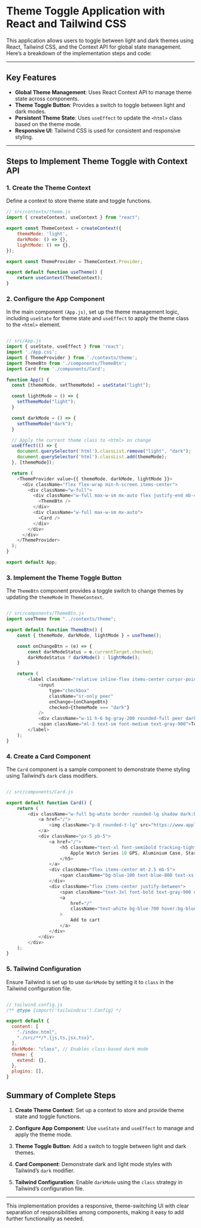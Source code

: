 # Theme Toggle Application with React and Tailwind CSS

This application allows users to toggle between light and dark themes using React, Tailwind CSS, and the Context API for global state management. Here’s a breakdown of the implementation steps and code:

---

## Key Features

- **Global Theme Management**: Uses React Context API to manage theme state across components.
- **Theme Toggle Button**: Provides a switch to toggle between light and dark modes.
- **Persistent Theme State**: Uses `useEffect` to update the `<html>` class based on the theme mode.
- **Responsive UI**: Tailwind CSS is used for consistent and responsive styling.

---

## Steps to Implement Theme Toggle with Context API

### 1. **Create the Theme Context**

Define a context to store theme state and toggle functions. 

```javascript
// src/contexts/theme.js
import { createContext, useContext } from "react";

export const ThemeContext = createContext({
    themeMode: 'light',
    darkMode: () => {},
    lightMode: () => {},
});

export const ThemeProvider = ThemeContext.Provider;

export default function useTheme() {
    return useContext(ThemeContext);
}
```

### 2. **Configure the App Component**
In the main component `(App.js)`, set up the theme management logic, including `useState` for theme state and `useEffect` to apply the theme class to the `<html>` element.

```javascript 

// src/App.js
import { useState, useEffect } from 'react';
import './App.css';
import { ThemeProvider } from './contexts/theme';
import ThemeBtn from './components/ThemeBtn';
import Card from './components/Card';

function App() {
  const [themeMode, setThemeMode] = useState("light");

  const lightMode = () => { 
    setThemeMode("light");
  }

  const darkMode = () => {
    setThemeMode("dark");
  }

  // Apply the current theme class to <html> on change
  useEffect(() => {
    document.querySelector('html').classList.remove("light", "dark");
    document.querySelector('html').classList.add(themeMode);
  }, [themeMode]);

  return (
    <ThemeProvider value={{ themeMode, darkMode, lightMode }}>
      <div className="flex flex-wrap min-h-screen items-center">
        <div className="w-full">
          <div className="w-full max-w-sm mx-auto flex justify-end mb-4">
            <ThemeBtn />
          </div>
          <div className="w-full max-w-sm mx-auto">
            <Card />
          </div>
        </div>
      </div>
    </ThemeProvider>
  );
}

export default App;

```

### 3. **Implement the Theme Toggle Button**

The `ThemeBtn` component provides a toggle switch to change themes by updating the `themeMode` in `ThemeContext`.

```javascript

// src/components/ThemeBtn.js
import useTheme from "../contexts/theme";

export default function ThemeBtn() {
    const { themeMode, darkMode, lightMode } = useTheme();

    const onChangeBtn = (e) => {
        const darkModeStatus = e.currentTarget.checked;
        darkModeStatus ? darkMode() : lightMode();
    }

    return (
        <label className="relative inline-flex items-center cursor-pointer">
            <input
                type="checkbox"
                className="sr-only peer"
                onChange={onChangeBtn}
                checked={themeMode === "dark"}
            />
            <div className="w-11 h-6 bg-gray-200 rounded-full peer dark:bg-gray-700 peer-checked:bg-blue-600 after:absolute after:top-[2px] after:left-[2px] after:bg-white after:rounded-full after:h-5 after:w-5 after:transition-all"></div>
            <span className="ml-3 text-sm font-medium text-gray-900">Toggle Theme</span>
        </label>
    );
}

```

### 4. **Create a Card Component**
The `Card` component is a sample component to demonstrate theme styling using Tailwind’s `dark` class modifiers.

```javascript

// src/components/Card.js

export default function Card() {
    return (
        <div className="w-full bg-white border rounded-lg shadow dark:bg-gray-800">
            <a href="/">
                <img className="p-8 rounded-t-lg" src="https://www.apple.com/v/apple-watch-series-10/b/images/overview/finishes-aluminum/gallery/finish_alum_black_02__bu7sw1szt336_xlarge.jpg" alt="product_image1" />
            </a>
            <div className="px-5 pb-5">
                <a href="/">
                    <h5 className="text-xl font-semibold tracking-tight text-gray-900 dark:text-white">
                        Apple Watch Series 10 GPS, Aluminium Case, Starlight Sport
                    </h5>
                </a>
                <div className="flex items-center mt-2.5 mb-5">
                    <span className="bg-blue-100 text-blue-800 text-xs font-semibold rounded dark:bg-blue-200 dark:text-blue-800 ml-3">4.0</span>
                </div>
                <div className="flex items-center justify-between">
                    <span className="text-3xl font-bold text-gray-900 dark:text-white">$599</span>
                    <a
                        href="/"
                        className="text-white bg-blue-700 hover:bg-blue-800 rounded-lg px-5 py-2.5 dark:bg-blue-600 dark:hover:bg-blue-700"
                    >
                        Add to cart
                    </a>
                </div>
            </div>
        </div>
    );
}

```
### 5. **Tailwind Configuration**
Ensure Tailwind is set up to use `darkMode` by setting it to `class` in the Tailwind configuration file.

```javascript

// tailwind.config.js
/** @type {import('tailwindcss').Config} */

export default {
  content: [
    "./index.html",
    "./src/**/*.{js,ts,jsx,tsx}",
  ],
  darkMode: "class", // Enables class-based dark mode
  theme: {
    extend: {},
  },
  plugins: [],
}

```

## Summary of Complete Steps

1. **Create Theme Context**: Set up a context to store and provide theme state and toggle functions.

2. **Configure App Component**: Use `useState` and `useEffect` to manage and apply the theme mode.

3. **Theme Toggle Button**: Add a switch to toggle between light and dark themes.

4. **Card Component**: Demonstrate dark and light mode styles with Tailwind’s `dark` modifier.

5. **Tailwind Configuration**: Enable `darkMode` using the `class` strategy in Tailwind’s configuration file.

---

This implementation provides a responsive, theme-switching UI with clear separation of responsibilities among components, making it easy to add further functionality as needed.
